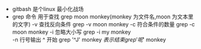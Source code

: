 - gitbash 是个linux 最小化战场
- grep 命令 用于查找
    grep moon monkey(monkey 为文件名,moon 为文本里的文字)
    -v 查找反向条件
    grep -v moon monkey 
    -c 符合条件的数量
    grep -c moon monkey 
    -i 忽略大小写
    grep -i my monkey  
    -n 行号输出
    ^ 开始
    grep '^J' monkey 
    $表示结束
    grep '呢$' monkey



